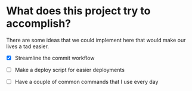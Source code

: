 # What does this project try to accomplish?


There are some ideas that we could implement here that would make our lives a tad easier.

- [x] Streamline the commit workflow
- [ ] Make a deploy script for easier deployments
- [ ] Have a couple of common commands that I use every day

